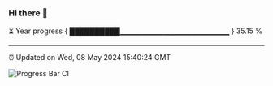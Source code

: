 ### Hi there 👋

⏳ Year progress { ██████████▁▁▁▁▁▁▁▁▁▁▁▁▁▁▁▁▁▁▁▁ } 35.15 %

---

⏰ Updated on Wed, 08 May 2024 15:40:24 GMT

![Progress Bar CI](https://github.com/IshwaranRudhara/GIT-ACTION/workflows/Progress%20Bar%20CI/badge.svg)
